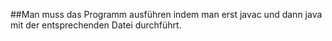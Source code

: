 ##Man muss das Programm ausführen indem man erst javac und dann java mit der entsprechenden Datei durchführt. 